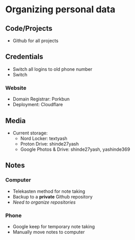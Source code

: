 # Organizing personal data

## Code/Projects
* Github for all projects

## Credentials
* Switch all logins to old phone number
* Switch 

### Website 
* Domain Registrar: Porkbun
* Deployment: Cloudflare

## Media
* Current storage:
    * Nord Locker: textyash
    * Proton Drive: shinde27yash
    * Google Photos & Drive: shinde27yash, yashinde369

## Notes

### Computer
* Telekasten method for note taking
* Backup to a **private** Github repository
* *Need to organize repositories*

### Phone
* Google keep for temporary note taking
* Manually move notes to computer
